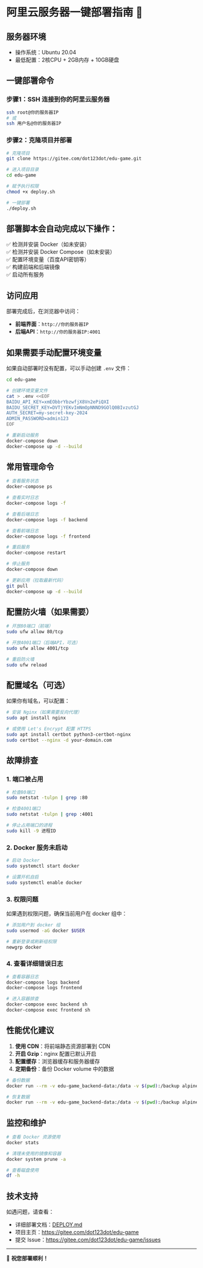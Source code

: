 # 阿里云服务器一键部署指南 🚀

## 服务器环境
- 操作系统：Ubuntu 20.04
- 最低配置：2核CPU + 2GB内存 + 10GB硬盘

## 一键部署命令

### 步骤1：SSH 连接到你的阿里云服务器

```bash
ssh root@你的服务器IP
# 或
ssh 用户名@你的服务器IP
```

### 步骤2：克隆项目并部署

```bash
# 克隆项目
git clone https://gitee.com/dot123dot/edu-game.git

# 进入项目目录
cd edu-game

# 赋予执行权限
chmod +x deploy.sh

# 一键部署
./deploy.sh
```

## 部署脚本会自动完成以下操作：

✅ 检测并安装 Docker（如未安装）  
✅ 检测并安装 Docker Compose（如未安装）  
✅ 配置环境变量（百度API密钥等）  
✅ 构建前端和后端镜像  
✅ 启动所有服务  

## 访问应用

部署完成后，在浏览器中访问：

- **前端界面**：`http://你的服务器IP`
- **后端API**：`http://你的服务器IP:4001`

## 如果需要手动配置环境变量

如果自动部署时没有配置，可以手动创建 `.env` 文件：

```bash
cd edu-game

# 创建环境变量文件
cat > .env <<EOF
BAIDU_API_KEY=xmEObbrYbzwfjX8Vn2ePiQXI
BAIDU_SECRET_KEY=DVTjYEKvImNmOpNNND9GOlQ0BIvzutGJ
AUTH_SECRET=my-secret-key-2024
ADMIN_PASSWORD=admin123
EOF

# 重新启动服务
docker-compose down
docker-compose up -d --build
```

## 常用管理命令

```bash
# 查看服务状态
docker-compose ps

# 查看实时日志
docker-compose logs -f

# 查看后端日志
docker-compose logs -f backend

# 查看前端日志
docker-compose logs -f frontend

# 重启服务
docker-compose restart

# 停止服务
docker-compose down

# 更新应用（拉取最新代码）
git pull
docker-compose up -d --build
```

## 配置防火墙（如果需要）

```bash
# 开放80端口（前端）
sudo ufw allow 80/tcp

# 开放4001端口（后端API，可选）
sudo ufw allow 4001/tcp

# 重启防火墙
sudo ufw reload
```

## 配置域名（可选）

如果你有域名，可以配置：

```bash
# 安装 Nginx（如果需要反向代理）
sudo apt install nginx

# 或使用 Let's Encrypt 配置 HTTPS
sudo apt install certbot python3-certbot-nginx
sudo certbot --nginx -d your-domain.com
```

## 故障排查

### 1. 端口被占用

```bash
# 检查80端口
sudo netstat -tulpn | grep :80

# 检查4001端口
sudo netstat -tulpn | grep :4001

# 停止占用端口的进程
sudo kill -9 进程ID
```

### 2. Docker 服务未启动

```bash
# 启动 Docker
sudo systemctl start docker

# 设置开机自启
sudo systemctl enable docker
```

### 3. 权限问题

如果遇到权限问题，确保当前用户在 docker 组中：

```bash
# 添加用户到 docker 组
sudo usermod -aG docker $USER

# 重新登录或刷新组权限
newgrp docker
```

### 4. 查看详细错误日志

```bash
# 查看容器日志
docker-compose logs backend
docker-compose logs frontend

# 进入容器排查
docker-compose exec backend sh
docker-compose exec frontend sh
```

## 性能优化建议

1. **使用 CDN**：将前端静态资源部署到 CDN
2. **开启 Gzip**：nginx 配置已默认开启
3. **配置缓存**：浏览器缓存和服务器缓存
4. **定期备份**：备份 Docker volume 中的数据

```bash
# 备份数据
docker run --rm -v edu-game_backend-data:/data -v $(pwd):/backup alpine tar czf /backup/backup.tar.gz /data

# 恢复数据
docker run --rm -v edu-game_backend-data:/data -v $(pwd):/backup alpine tar xzf /backup/backup.tar.gz -C /
```

## 监控和维护

```bash
# 查看 Docker 资源使用
docker stats

# 清理未使用的镜像和容器
docker system prune -a

# 查看磁盘使用
df -h
```

## 技术支持

如遇问题，请查看：
- 详细部署文档：[DEPLOY.md](DEPLOY.md)
- 项目主页：https://gitee.com/dot123dot/edu-game
- 提交 Issue：https://gitee.com/dot123dot/edu-game/issues

---

🎉 **祝您部署顺利！**

